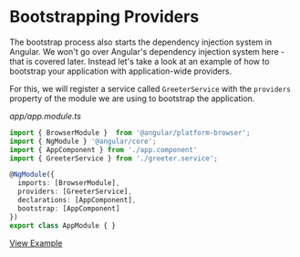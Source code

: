 # Bootstrapping Providers

The bootstrap process also starts the dependency injection system in Angular.
We won't go over Angular's dependency injection system here - that is covered later.
Instead let's take a look at an example of how to bootstrap your application with application-wide providers.

For this, we will register a service called `GreeterService` with the `providers` property of the module we are using to bootstrap the application.

_*app/app.module.ts*_
```typescript
import { BrowserModule }  from '@angular/platform-browser';
import { NgModule } '@angular/core';
import { AppComponent } from './app.component'
import { GreeterService } from './greeter.service';

@NgModule({
  imports: [BrowserModule],
  providers: [GreeterService],
  declarations: [AppComponent],
  bootstrap: [AppComponent]
})
export class AppModule { }
```
[View Example](https://embed.plnkr.co/W8CkQQ62pIjHFr7BqVjX/)

